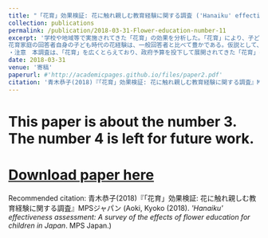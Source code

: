 ```yaml
---
title: "「花育」効果検証: 花に触れ親しむ教育経験に関する調査 ('Hanaiku' effectiveness assessment: A survey of the effects of flower education for children in Japan)"
collection: publications
permalink: /publication/2018-03-31-Flower-education-number-11
excerpt: '学校や地域等で実施されてきた「花育」の効果を分析した。「花育」により、子どもは花や自然への共感を深める。保護者が子どもと一緒に「花育」に参加した場合、肯定的な変化がさらに強まる。「花育」参加者の5割超が、花育後、花や緑の購入が増えたと答えている。一般家庭と比べて、花育参加世帯では、花の購入率が約5割高い。特に「自宅用」の購入率は、花育家庭では65%で一般家庭の3倍に上る。花育調査回答者の世帯年収は単純平均720万円で、一般回答者の平均563万円に対して、157万円高い。しかし、同じ収入階級における花育家庭と一般消費者を比べても、やはり花育家庭の方が全体的に購買率が高い。
花育家庭の回答者自身の子ども時代の花経験は、一般回答者と比べて豊かである。仮説として、「子供の経験＋親の花経験（親自身の幼少時の花環境＋子どもとの経験共有＋親自身の感動）」の相乗効果で、世代を超えて花経験の好循環が生まれる可能性がある。「経験を共有する」価値にも目を向けるべきだろう。世帯所得400万円未満の家庭は、他の層より花購入率が低いため、これらの層に対して花育の機会を重点的に広げることは、花のある生活様式の普及を底上げするには有効と思われる。・手法　スクリーニングのため、日本国内の20代から40代のインターネットモニター1万人を対象に、子どもが花に関する一般的な教育や、花育を受けたことがあるかどうかを尋ね、抽出された該当者309人に本調査に答えてもらった。家庭の花環境と購入行動については、一般消費者を対象とした「花と野菜、環境に関する調査」（本調査と同じMPSジャパンで実施）と同設問で、属性条件を揃えたうえで比べることで、花育の効果を比較によって類推した ・「花育」の定義　回答者に対して設問文章の中で、「幼稚園・保育園や学校、あるいは地域で、教育の一環として、フラワーデザイナーやグリーンアドバイザーなど、『花や緑の専門家の指導を受けながら』」行われるプログラム（「花育」）」と定義した。調査では主として「花育」参加者を対象に、経験や意識・行動の変化等を調べた。
・注意　本調査は、「花育」を広くとらえており、政府予算を投下して展開されてきた「花育」の特定プログラムに対する評価や費用対効果を直接測定するものではない。・本稿は、農林水産省「平成29年度産地活性化総合対策事業　国産花きイノベーション推進事業　花育活動全国推進事業」委託調査の結果を一部編集したもの。データの利用加工公開と原稿化の自由を条件に、MPSジャパンで筆者が設計、実施、分析した。'
date: 2018-03-31
venue: '寄稿'
paperurl: #'http://academicpages.github.io/files/paper2.pdf'
citation: '青木恭子(2018)『「花育」効果検証: 花に触れ親しむ教育経験に関する調査』MPSジャパン  (Aoki, Kyoko (2018). <i>'Hanaiku' effectiveness assessment: A survey of the effects of flower education for children in Japan</i>. MPS Japan.)'
---
```

# This paper is about the number 3. The number 4 is left for future work.

# [Download paper here](http://academicpages.github.io/files/paper2.pdf)

Recommended citation: 青木恭子(2018)『「花育」効果検証: 花に触れ親しむ教育経験に関する調査』MPSジャパン  (Aoki, Kyoko (2018). <i>'Hanaiku' effectiveness assessment: A survey of the effects of flower education for children in Japan</i>. MPS Japan.)
